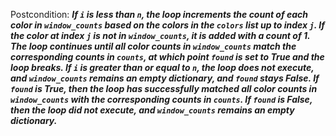 Postcondition: ***If `i` is less than `n`, the loop increments the count of each color in `window_counts` based on the colors in the `colors` list up to index `j`. If the color at index `j` is not in `window_counts`, it is added with a count of 1. The loop continues until all color counts in `window_counts` match the corresponding counts in `counts`, at which point `found` is set to True and the loop breaks. If `i` is greater than or equal to `n`, the loop does not execute, and `window_counts` remains an empty dictionary, and `found` stays False. If `found` is True, then the loop has successfully matched all color counts in `window_counts` with the corresponding counts in `counts`. If `found` is False, then the loop did not execute, and `window_counts` remains an empty dictionary.***